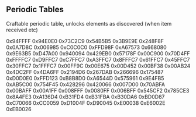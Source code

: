 ## Periodic Tables
Craftable periodic table, unlocks elements as discovered (when item received etc)



0x94FFFF
0x94E0E0
0x73C2C9
0x54B5B5
0x3B9E9E
0x248F8F
0x0A7D8C
0x006985
0xC0C0C0
0xFFD98F
0xA67573
0x668080
0x9E63B5
0xD47A00
0x940094
0x429EB0
0x57178F
0x00C900
0x70D4FF
0xFFFFC7
0xD9FFC7
0xC7FFC7
0xA3FFC7
0x8FFFC7
0x61FFC7
0x45FFC7
0x30FFC7
0x1FFFC7
0x00FF9C
0x00E675
0x00D452
0x00BF38
0x00AB24
0x4DC2FF
0x4DA6FF
0x2194D6
0x267DAB
0x266696
0x175487
0xD0D0E0
0xFFD123
0xB8B8D0
0xA6544D
0x575961
0x9E4FB5
0xAB5C00
0x754F45
0x428296
0x420066
0x007D00
0x70ABFA
0x00BAFF
0x00A1FF
0x008FFF
0x0080FF
0x006BFF
0x545CF2
0x785CE3
0x8A4FE3
0xA136D4
0xB31FD4
0xB31FBA
0xB30DA6
0xBD0D87
0xC70066
0xCC0059
0xD1004F
0xD90045
0xE00038
0xE6002E
0xEB0026